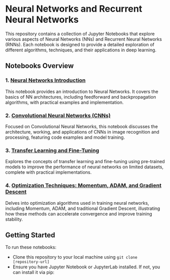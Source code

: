 # Neural Networks and Recurrent Neural Networks

This repository contains a collection of Jupyter Notebooks that explore various aspects of Neural Networks (NNs) and Recurrent Neural Networks (RNNs). Each notebook is designed to provide a detailed exploration of different algorithms, techniques, and their applications in deep learning.

## Notebooks Overview

### 1. [Neural Networks Introduction](./NeuralNetworks_Vinyas.ipynb)

This notebook provides an introduction to Neural Networks. It covers the basics of NN architectures, including feedforward and backpropagation algorithms, with practical examples and implementation.

### 2. [Convolutional Neural Networks (CNNs)](./CNN_Vinyas.ipynb)

Focused on Convolutional Neural Networks, this notebook discusses the architecture, working, and applications of CNNs in image recognition and processing, featuring code examples and model training.

### 3. [Transfer Learning and Fine-Tuning](./Transfer_Learning_and_Fine_Tuning_Vinyas.ipynb)

Explores the concepts of transfer learning and fine-tuning using pre-trained models to improve the performance of neural networks on limited datasets, complete with practical implementations.

### 4. [Optimization Techniques: Momentum, ADAM, and Gradient Descent](./Momentum_ADAM_GD_Vinyas.ipynb)

Delves into optimization algorithms used in training neural networks, including Momentum, ADAM, and traditional Gradient Descent, illustrating how these methods can accelerate convergence and improve training stability.

## Getting Started

To run these notebooks:
- Clone this repository to your local machine using `git clone [repository-url]`
- Ensure you have Jupyter Notebook or JupyterLab installed. If not, you can install it via pip:
